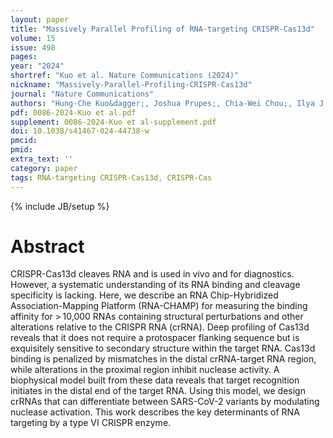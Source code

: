 ```yaml
---
layout: paper
title: "Massively Parallel Profiling of RNA-targeting CRISPR-Cas13d"
volume: 15
issue: 498
pages: 
year: "2024"
shortref: "Kuo et al. Nature Communications (2024)"
nickname: "Massively-Parallel-Profiling-CRISPR-Cas13d"
journal: "Nature Communications"
authors: "Hung-Che Kuo&dagger;, Joshua Prupes;, Chia-Wei Chou;, Ilya J. Finkelstein &dagger; (&dagger; co-corresponding)"
pdf: 0086-2024-Kuo et al.pdf
supplement: 0086-2024-Kuo et al-supplement.pdf
doi: 10.1038/s41467-024-44738-w
pmcid: 
pmid: 
extra_text: ''
category: paper
tags: RNA-targeting CRISPR-Cas13d, CRISPR-Cas
---
```

{% include JB/setup %}

# Abstract 
CRISPR-Cas13d cleaves RNA and is used in vivo and for diagnostics. However, a systematic understanding of its RNA binding and cleavage specificity is lacking. Here, we describe an RNA Chip-Hybridized Association-Mapping Platform (RNA-CHAMP) for measuring the binding affinity for > 10,000 RNAs containing structural perturbations and other alterations relative to the CRISPR RNA (crRNA). Deep profiling of Cas13d reveals that it does not require a protospacer flanking sequence but is exquisitely sensitive to secondary structure within the target RNA. Cas13d binding is penalized by mismatches in the distal crRNA-target RNA region, while alterations in the proximal region inhibit nuclease activity. A biophysical model built from these data reveals that target recognition initiates in the distal end of the target RNA. Using this model, we design crRNAs that can differentiate between SARS-CoV-2 variants by modulating nuclease activation. This work describes the key determinants of RNA targeting by a type VI CRISPR enzyme.